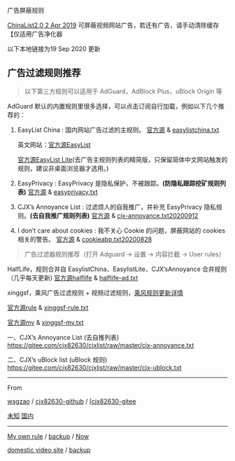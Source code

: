 广告屏蔽规则

[ChinaList2.0 2 Apr 2019](adb/ChinaList2.0.txt) 可屏蔽视频网站广告，若还有广告，请手动清除缓存【仅适用广告净化器

以下本地链接为19 Sep 2020 更新

## 广告过滤规则推荐

> 以下第三方规则可以适用于 AdGuard，AdBlock Plus，uBlock Origin 等

AdGuard 默认的内置规则里很多选择，可以点击订阅自行加载，例如以下几个推荐的：

1. EasyList China : 国内网站广告过滤的主规则。
   [官方源](https://easylist-downloads.adblockplus.org/easylistchina.txt) & [easylistchina.txt](adb/easylistchina.txt) 
   
   英文网站：[官方源EasyList](https://easylist-downloads.adblockplus.org/easylist.txt) 
   
   [官方源EasyList Lite](https://gitee.com/cjx82630/cjxlist/raw/master/cjxlist.txt)(去广告主规则列表的精简版，只保留简体中文网站触发的规则，建议非桌面浏览器才选用。)
   
2. EasyPrivacy : EasyPrivacy 是隐私保护，不被跟踪。**(防隐私跟踪挖矿规则列表)**
   [官方源](https://easylist-downloads.adblockplus.org/easyprivacy.txt) & [easyprivacy.txt](adb/easyprivacy.txt)

3. CJX’s Annoyance List : 过滤烦人的自我推广，并补充 EasyPrivacy 隐私规则。**(去自我推广规则列表)**
   [官方源](https://raw.githubusercontent.com/cjx82630/cjxlist/master/cjx-annoyance.txt) & [cjx-annoyance.txt20200912](adb/cjx-annoyance.txt)

4. I don’t care about cookies : 我不关心 Cookie 的问题，屏蔽网站的 cookies 相关的警告。
   [官方源](https://www.i-dont-care-about-cookies.eu/abp/) & [cookieabp.txt20200828](adb/cookieabp.txt)

> 广告过滤器规则推荐（打开 Adguard -> 设置 -> 内容拦截 -> User rules）

HalfLife，规则合并自 EasylistChina、EasylistLite、CJX’sAnnoyance 合并规则（几乎每天更新)
[官方源halflife](https://gitee.com/halflife/list/raw/master/ad.txt) & [halflife-ad.txt](adb/halflife-ad.txt)

xinggsf，乘风广告过滤规则 + 视频过滤规则，[乘风规则更新详情](https://bbs.kafan.cn/thread-1866845-1-1.html)

[官方源rule](https://gitee.com/xinggsf/Adblock-Rule/raw/master/rule.txt) & [xinggsf-rule.txt](adb/xinggsf-rule.txt)

[官方源mv](https://gitee.com/xinggsf/Adblock-Rule/raw/master/mv.txt) & [xinggsf-mv.txt](adb/xinggsf-mv.txt)

一、CJX’s Annoyance List (去自推列表)
https://gitee.com/cjx82630/cjxlist/raw/master/cjx-annoyance.txt

二、CJX’s uBlock list (uBlock 规则)
https://gitee.com/cjx82630/cjxlist/raw/master/cjx-ublock.txt

---

From

[wsgzao](https://wsgzao.github.io/post/adguard/) / [cjx82630-github](https://github.com/cjx82630/cjxlist) / [[cjx82630-gitee](https://gitee.com/cjx82630/cjxlist) 

[未知](https://raw.githubusercontent.com/mrvivacious/porNo_open_source/master/lists.js) [国内](https://cdn.jsdelivr.net/gh/mrvivacious/PorNo-_Porn_Blocker/lists.js)

---

[My own rule](Adguard_myown.txt) / [backup](https://cdn.jsdelivr.net/gh/zigou23/ADList/Adguard_myown.txt) / [Now](https://sixproxy.herokuapp.com/https/github.com/zigou23/ADList/raw/master/Adguard_myown.txt)

[domestic video site](https://gitee.com/xinggsf/Adblock-Rule/raw/master/mv.txt) / [backup](https://cdn.jsdelivr.net/gh/zigou23/ADList/adb/xinggsf-mv.txt)


